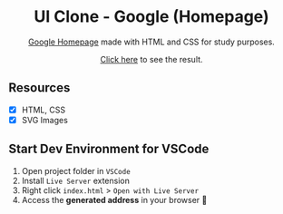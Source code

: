 <h1 align="center">
UI Clone - Google (Homepage)
</h1>
<p align="center"><a href="https://google.com">Google Homepage</a> made with HTML and CSS for study purposes.</p>
<p align="center"> <a href="https://www.youtube.com/playlist?list=PL85ITvJ7FLohTZv9cC5-PrZ39Q3cugWqp"> Click here</a> to see the result.</p>
 </a>
</p>



## Resources
- [x] HTML, CSS
- [x] SVG Images
## Start Dev Environment for VSCode

1. Open project folder in `VSCode`
2. Install `Live Server` extension
3. Right click `index.html` > `Open with Live Server`
4. Access the **generated address** in your browser 🚀
